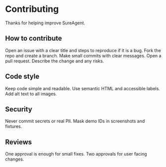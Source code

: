 # Contributing

Thanks for helping improve SureAgent.

## How to contribute
Open an issue with a clear title and steps to reproduce if it is a bug.
Fork the repo and create a branch.
Make small commits with clear messages.
Open a pull request. Describe the change and any risks.

## Code style
Keep code simple and readable.
Use semantic HTML and accessible labels.
Add alt text to all images.

## Security
Never commit secrets or real PII.
Mask demo IDs in screenshots and fixtures.

## Reviews
One approval is enough for small fixes.
Two approvals for user facing changes.

